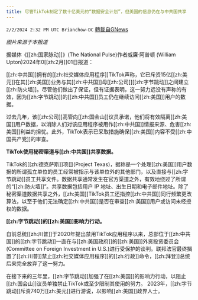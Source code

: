 ```yaml
---
title: 尽管TikTok制定了数十亿美元的“数据安全计划”，但美国的信息仍在与中共国共享
---
```

`2/2/2024 2:32 PM UTC Brianchow-DC` [轉載自GNews](https://gnews.org/articles/2276930)

*图片来源于本报道*

据媒体《[[zh:国家脉动]]》(The National Pulse)作者威廉·阿普顿 (William Upton)2024年0[[zh:2月]]01日报道：

[[zh:中共国]]拥有的[[zh:社交媒体应用程序]]TikTok声称，它已斥资15亿[[zh:美元]]在其[[zh:美国]]业务与其[[zh:中共国]]母[[zh:公司]][[zh:字节跳动]]之间建立[[zh:防火墙]]。尽管他们做出了保证，但有证据表明，这一努力远没有声称的有效，因为[[zh:字节跳动]]的[[zh:中共国]]员工仍在继续访问[[zh:美国]]用户的数据。

过去几年，该[[zh:公司]]高管向[[zh:国会山]]议员承诺，他们将有效隔离[[zh:美国]]用户数据，以消除人们对该应用程序被用作[[zh:中共国]]情报来源、危害[[zh:美国]]利益的担忧。此外，TikTok表示已采取措施确保[[zh:美国]]内容不受[[zh:中国共产党]]的审查。

**TikTok使用秘密渠道与[[zh:中共国]]共享数据。**

TikTok的[[zh:德克萨斯]]项目(Project Texas)，据称是一个处理[[zh:美国]]用户数据的所谓孤立单位的员工经常被指示与该单位外的其他部门，以及直接与[[zh:字节跳动]]员工共享文件。数据共享通常发生在官方渠道之外，有效地绕过了所谓的“[[zh:防火墙]]”。共享数据包括用户 IP 地址、出生日期和电子邮件地址。除了秘密渠道数据共享之外，[[zh:美国]]TikTok员工还指控[[zh:中共国]]同行频繁更改算法，以至于他们无法确定[[zh:中共国]]是否在审查[[zh:美国]]用户或访问未经授权的数据。

**[[zh:字节跳动]]的[[zh:美国]]影响力行动。**

自前总统[[zh:川普]]于2020年提出禁用TikTok应用程序以来，总部位于[[zh:中共国]]的[[zh:字节跳动]]一直在与[[zh:美国政府]]的[[zh:美国]]外资投资委员会(Committee on Foreign Investment in U.S.)进行受保护的谈判。联邦法官最终搁置了[[zh:川普]]禁止[[zh:社交媒体应用程序]]的[[zh:行政]]命令，[[zh:拜登]]总统后来完全放弃了这一努力。

在接下来的三年里，[[zh:字节跳动]]加强了在[[zh:美国]]的影响力行动，以阻止[[zh:国会山]]议员单独禁止TikTok或至少限制其使用的努力。 2023年，[[zh:字节跳动]]斥资740万[[zh:美元]]进行游说，以影响[[zh:美国]]政界人士。
